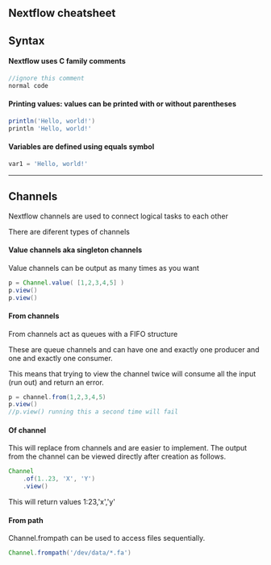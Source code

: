## Nextflow cheatsheet

Syntax
------

#### Nextflow uses C family comments
``` groovy
//ignore this comment
normal code
```

#### Printing values: values can be printed with or without parentheses
``` groovy
println('Hello, world!')
println 'Hello, world!'
```

#### Variables are defined using equals symbol
``` groovy
var1 = 'Hello, world!'
```
---------------

Channels
----

Nextflow channels are used to connect logical tasks to each other

There are diferent types of channels

#### Value channels aka singleton channels
Value channels can be output as many times as you want

``` groovy
p = Channel.value( [1,2,3,4,5] )
p.view()
p.view()
```

#### From channels
From channels act as queues with a FIFO structure

These are queue channels and can have one and exactly one producer and one and exactly one consumer.

This means that trying to view the channel twice will consume all the input (run out) and return an error.

```groovy
p = channel.from(1,2,3,4,5)
p.view()
//p.view() running this a second time will fail
```

#### Of channel

This will replace from channels and are easier to implement.
The output from the channel can be viewed directly after creation as follows.

```groovy
Channel
    .of(1..23, 'X', 'Y')
    .view()
```
This will return values 1:23,'x','y'

#### From path

Channel.frompath can be used to access files sequentially.

```groovy
Channel.frompath('/dev/data/*.fa')
```
